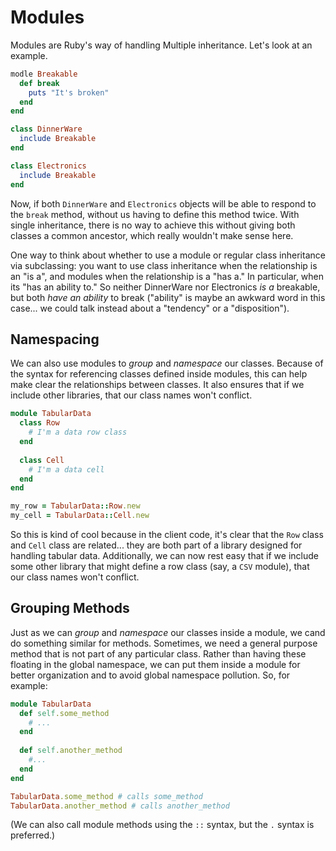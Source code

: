# Modules

Modules are Ruby's way of handling Multiple inheritance. Let's look at an example.

```ruby
modle Breakable
  def break
    puts "It's broken"
  end
end

class DinnerWare
  include Breakable
end

class Electronics
  include Breakable
end
```

Now, if both `DinnerWare` and `Electronics` objects will be able to respond to the `break` method, without us having to define this method twice. With single inheritance, there is no way to achieve this without giving both classes a common ancestor, which really wouldn't make sense here.

One way to think about whether to use a module or regular class inheritance via subclassing: you want to use class inheritance when the relationship is an "is a", and modules when the relationship is a "has a." In particular, when its "has an ability to." So neither DinnerWare nor Electronics _is a_ breakable, but both _have an ability_ to break ("ability" is maybe an awkward word in this case... we could talk instead about a "tendency" or a "disposition").

## Namespacing

We can also use modules to _group_ and _namespace_ our classes. Because of the syntax for referencing classes defined inside modules, this can help make clear the relationships between classes. It also ensures that if we include other libraries, that our class names won't conflict.

```ruby
module TabularData
  class Row
    # I'm a data row class
  end
  
  class Cell
    # I'm a data cell
  end
end

my_row = TabularData::Row.new
my_cell = TabularData::Cell.new
```

So this is kind of cool because in the client code, it's clear that the `Row` class and `Cell` class are related... they are both part of a library designed for handling tabular data. Additionally, we can now rest easy that if we include some other library that might define a row class (say, a `CSV` module), that our class names won't conflict.

## Grouping Methods

Just as we can _group_ and _namespace_ our classes inside a module, we cand do something similar for methods. Sometimes, we need a general purpose method that is not part of any particular class. Rather than having these floating in the global namespace, we can put them inside a module for better organization and to avoid global namespace pollution. So, for example:

```ruby
module TabularData
  def self.some_method
    # ...
  end
  
  def self.another_method
    #...
  end
end

TabularData.some_method # calls some_method
TabularData.another_method # calls another_method
```

(We can also call module methods using the `::` syntax, but the `.` syntax is preferred.)